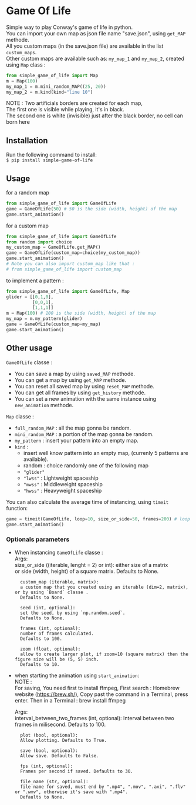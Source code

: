 # Game Of Life

Simple way to play Conway's game of life in python.<br>
You can import your own map as json file name "save.json", using `get_MAP` methode.<br>
All you custom maps (in the save.json file) are available in the list `custom_maps`.<br>
Other custom maps are available such as: `my_map_1` and `my_map_2`, created using `Map` class : <br>
```python
from simple_game_of_life import Map
m = Map(100)
my_map_1 = m.mini_random_MAP((25, 20))
my_map_2 = m.kind(kind="line 10")
```

NOTE : Two artificials borders are created for each map, <br>
The first one is visible while playing, it's in black.<br>
The second one is white (invisible) just after the black border, no cell can born here


## Installation

Run the following command to install:<br>
```$ pip install simple-game-of-life ```

## Usage

for a random map
```python
from simple_game_of_life import GameOfLife
game = GameOfLife(50) # 50 is the side (width, height) of the map
game.start_animation()
```

for a custom map
```python
from simple_game_of_life import GameOfLife
from random import choice
my_custom_map = GameOfLife.get_MAP() 
game = GameOfLife(custom_map=choice(my_custom_map))
game.start_animation()
# Note you can also import custom_map like that :
# from simple_game_of_life import custom_map 
```

to implement a pattern :
```python
from simple_game_of_life import GameOfLife, Map
glider = [[0,1,0],
          [0,0,1],
          [1,1,1]]
m = Map(100) # 100 is the side (width, height) of the map
my_map = m.my_pattern(glider)
game = GameOfLife(custom_map=my_map)
game.start_animation()
```

## Other usage

`GameOfLife` classe :<br>
- You can save a map by using `saved_MAP` methode.<br>
- You can get a map by using `get_MAP` methode.<br>
- You can reset all saved map by using `reset_MAP` methode.<br>
- You can get all frames by using `get_history` methode.<br>
- You can set a new animation with the same instance using `new_animation` methode.<br>


`Map` classe :<br>
- `full_random_MAP` : all the map gonna be random.<br>
- `mini_random_MAP` : a portion of the map gonna be random.<br>
- `my_pattern` : insert your pattern into an empty map.<br>
- `kind` : 
    - insert well know pattern into an empty map, (currenly 5 patterns are available).<br>
    - random : choice randomly one of the following map<br>
    - `"glider"` <br>
    - `"lwss"` : Lightweight spaceship<br>
    - `"mwss"` : Middleweight spaceship<br>
    - `"hwss"` : Heavyweight spaceship<br>

You can also calculate the average time of instancing, using `timeit` function:
```python
game = timeit(GameOfLife, loop=10, size_or_side=50, frames=200) # loop : number of loop
game.start_animation()
```

### Optionals parameters

- When instancing `GameOfLife` classe : <br>
    Args: <br>
        size_or_side ((iterable, lenght = 2) or int): 
        either size of a matrix  
        or side (width, height) of a square matrix. 
        Defaults to None.
        
        custom_map (iterable, matrix): 
        a custom map that you created using an iterable (dim=2, matrix), or by using `Board` classe . 
        Defaults to None.
        
        seed (int, optional): 
        set the seed, by using `np.random.seed`. 
        Defaults to None.
        
        frames (int, optional):
        number of frames calculated. 
        Defaults to 100.
        
        zoom (float, optional): 
        allow to create larger plot, if zoom=10 (square matrix) then the figure size will be (5, 5) inch. 
        Defaults to 10.

- when starting the animation using `start_animation`: <br>
    NOTE : <br>
        For saving, 
        You need first to install ffmpeg,
        First search : Homebrew website (https://brew.sh/),
        Copy past the command in a Terminal, press enter.
        Then in a Terminal : brew install ffmpeg

    Args:<br>
        interval_between_two_frames (int, optional):
        Interval between two frames in milisecond. Defaults to 100.

        plot (bool, optional): 
        Allow plotting. Defaults to True.

        save (bool, optional):
        Allow save. Defaults to False.

        fps (int, optional):  
        Frames per second if saved. Defaults to 30.

        file_name (str, optional): 
        file name for saved, must end by ".mp4", ".mov", ".avi", ".flv" or ".wmv", otherwise it's save with ".mp4".
        Defaults to None.